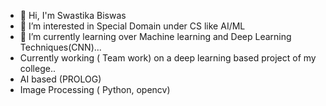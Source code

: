 - 👋 Hi, I'm Swastika Biswas 
- 👀 I’m interested in Special Domain under CS like AI/ML
- 🌱 I’m currently learning over Machine learning and Deep Learning Techniques(CNN)...
- Currently working ( Team work) on a deep learning based project of my college..
- AI based (PROLOG)
- Image Processing ( Python, opencv)

